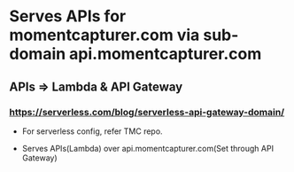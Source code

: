 #   Serves APIs for momentcapturer.com via sub-domain api.momentcapturer.com

##  APIs => Lambda & API Gateway

###   https://serverless.com/blog/serverless-api-gateway-domain/

*   For serverless config, refer TMC repo.

*   Serves APIs(Lambda) over api.momentcapturer.com(Set through API Gateway)